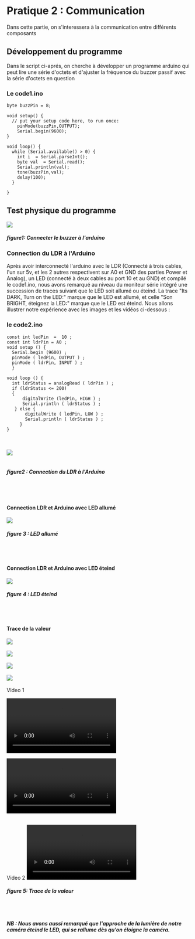 # Pratique 2 : Communication

Dans cette partie, on s'interessera à la communication entre différents composants

## Développement du programme

Dans le script ci-aprés, on cherche à développer un programme arduino qui peut lire une série d'octets et d'ajuster la fréquence du buzzer passif avec la série d'octets en question

### **Le code1.ino**
```INO
byte buzzPin = 8;

void setup() {
  // put your setup code here, to run once:
    pinMode(buzzPin,OUTPUT);
    Serial.begin(9600);
}

void loop() {
  while (Serial.available() > 0) {
    int i  = Serial.parseInt();
    byte val  = Serial.read();
    Serial.println(val);
    tone(buzzPin,val);
    delay(100);
  }

}
```

## Test physique du programme

<img src="https://github.com/institut-galilee/2020-smart-box/blob/master/lab/2/report/2/buzzerPassif.jpg"/>
 
 <h5>figure1: Connecter le buzzer à l'arduino</h5>
 
 ### Connection du LDR à l'Arduino
 
 Après avoir interconnecté l'arduino avec le LDR (Connecté à trois cables, l'un sur 5v, et les 2 autres respectivent sur A0 et GND des parties Power et Analog), un LED (connecté à deux cables au port 10 et au GND) et compilé le code1.ino, nous avons remarqué au niveau du moniteur série intégré une succession de traces suivant que le LED soit allumé ou éteind.
La trace "Its DARK, Turn on the LED:" marque que le LED est allumé, et celle "Son BRIGHT, éteignez la LED:" marque que le LED est éteind.
Nous allons illustrer notre expérience avec les images et les vidéos ci-dessous :

### **le code2.ino**
```INO
const int ledPin  =  10 ; 
const int ldrPin = A0 ;
void setup () {
  Serial.begin (9600) ;
  pinMode ( ledPin, OUTPUT ) ;
  pinMode ( ldrPin, INPUT ) ;
  } 

void loop () { 
  int ldrStatus = analogRead ( ldrPin ) ;
  if (ldrStatus <= 200) 
  {
      digitalWrite (ledPin, HIGH ) ; 
      Serial.println ( ldrStatus ) ; 
   } else { 
       digitalWrite ( ledPin, LOW ) ;
       Serial.println ( ldrStatus ) ; 
     } 
}
```
<br/><br/>
<img src="https://github.com/institut-galilee/2020-smart-box/blob/master/lab/2/report/2/sketch.jpeg"/> <br/><br/>
<h5> figure2 : Connection du LDR à l'Arduino <h5/> <br/><br/>

 #### Connection LDR et Arduino avec LED allumé
 <img src="https://github.com/institut-galilee/2020-smart-box/blob/master/lab/2/report/2/LED%20allum%C3%A9.jpg"/>
<h5>figure 3 : LED allumé</h5> <br/><br/>

#### Connection LDR et Arduino avec LED éteind
<img src="https://github.com/institut-galilee/2020-smart-box/blob/master/lab/2/report/2/LED%20eteind.jpg"/>
<h5>figure 4 : LED éteind</h5> <br/><br/>
 
#### Trace de la valeur
 <img src="https://github.com/institut-galilee/2020-smart-box/blob/master/lab/2/report/2/Trace_chiffre.PNG"/><br/><br/>
 <img src="https://github.com/institut-galilee/2020-smart-box/blob/master/lab/2/report/2/Traceur_graphe.PNG"/><br/><br/>
<img src="https://github.com/institut-galilee/2020-smart-box/blob/master/lab/2/report/2/image.jpeg"><br/><br/>
<img src="https://github.com/institut-galilee/2020-smart-box/blob/master/lab/2/report/2/image_1.jpeg"><br/><br/>
Video 1

![video 1](https://github.com/institut-galilee/2020-smart-box/blob/master/lab/2/report/2/vd%C3%A9o_1.mp4)

<video>
  <source src="https://github.com/institut-galilee/2020-smart-box/blob/master/lab/2/report/2/vd%C3%A9o_1.mp4" type="video/mp4">
</video>
  <br/><br/>
  
  Video 2
<video>
  <source src="https://github.com/institut-galilee/2020-smart-box/blob/master/lab/2/report/2/vid%C3%A9o.mp4" type="video/mp4">
</video>
  
 <h5>figure 5: Trace de la valeur<h5/> <br/><br/>
 
 <P> NB : Nous avons aussi remarqué que l'approche de la lumière de notre caméra éteind le LED, qui se rallume dès qu'on éloigne la caméra.</P>
 
 
